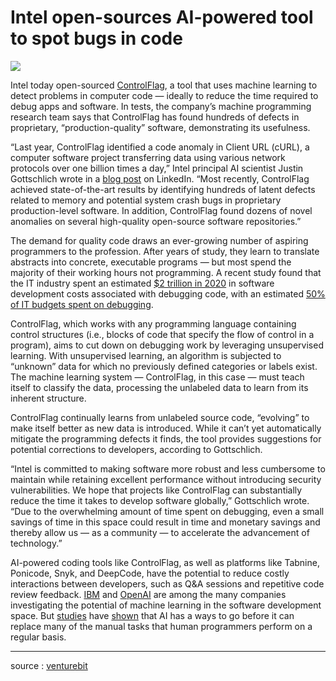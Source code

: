 # Intel open-sources AI-powered tool to spot bugs in code

![](https://venturebeat.com/wp-content/uploads/2021/09/GettyImages-1208499003-e1631641886627.jpg?zoom=2&resize=750%2C499&strip=all)

Intel today open-sourced [ControlFlag](https://venturebeat.com/2020/12/03/intels-controlflag-taps-ai-to-automatically-detect-errors-in-code/), a tool that uses machine learning to detect problems in computer code — ideally to reduce the time required to debug apps and software. In tests, the company’s machine programming research team says that ControlFlag has found hundreds of defects in proprietary, “production-quality” software, demonstrating its usefulness.

“Last year, ControlFlag identified a code anomaly in Client URL (cURL), a computer software project transferring data using various network protocols over one billion times a day,” Intel principal AI scientist Justin Gottschlich wrote in a [blog post](https://www.linkedin.com/pulse/newly-open-sourced-controlflag-identifies-hundreds-justin-gottschlich) on LinkedIn. “Most recently, ControlFlag achieved state-of-the-art results by identifying hundreds of latent defects related to memory and potential system crash bugs in proprietary production-level software. In addition, ControlFlag found dozens of novel anomalies on several high-quality open-source software repositories.”

The demand for quality code draws an ever-growing number of aspiring programmers to the profession. After years of study, they learn to translate abstracts into concrete, executable programs — but most spend the majority of their working hours not programming. A recent study found that the IT industry spent an estimated [$2 trillion in 2020](https://www.gartner.com/en/newsroom/press-releases/2020-01-15-gartner-says-global-it-spending-to-reach-3point9-trillion-in-2020) in software development costs associated with debugging code, with an estimated [50% of IT budgets spent on debugging](http://citeseerx.ist.psu.edu/viewdoc/download?doi=10.1.1.370.9611&rep=rep1&type=pdf).

ControlFlag, which works with any programming language containing control structures (i.e., blocks of code that specify the flow of control in a program), aims to cut down on debugging work by leveraging unsupervised learning. With unsupervised learning, an algorithm is subjected to “unknown” data for which no previously defined categories or labels exist. The machine learning system — ControlFlag, in this case — must teach itself to classify the data, processing the unlabeled data to learn from its inherent structure.

ControlFlag continually learns from unlabeled source code, “evolving” to make itself better as new data is introduced. While it can’t yet automatically mitigate the programming defects it finds, the tool provides suggestions for potential corrections to developers, according to Gottschlich.

“Intel is committed to making software more robust and less cumbersome to maintain while retaining excellent performance without introducing security vulnerabilities. We hope that projects like ControlFlag can substantially reduce the time it takes to develop software globally,” Gottschlich wrote. “Due to the overwhelming amount of time spent on debugging, even a small savings of time in this space could result in time and monetary savings and thereby allow us — as a community — to accelerate the advancement of technology.”

AI-powered coding tools like ControlFlag, as well as platforms like Tabnine, Ponicode, Snyk, and DeepCode, have the potential to reduce costly interactions between developers, such as Q&A sessions and repetitive code review feedback. [IBM](https://venturebeat.com/2021/05/10/ibms-codenet-dataset-aims-to-train-ai-to-tackle-programming-challenges/) and [OpenAI](https://venturebeat.com/2021/08/10/openai-launches-codex-an-api-for-translating-natural-language-into-code/) are among the many companies investigating the potential of machine learning in the software development space. But [studies](https://arxiv.org/pdf/2105.09938.pdf) have [shown](https://venturebeat.com/2021/07/18/openai-codex-shows-the-limits-of-large-language-models/) that AI has a ways to go before it can replace many of the manual tasks that human programmers perform on a regular basis.

___
source : [venturebit](https://venturebeat.com/2021/10/20/intel-open-sources-ai-powered-tool-to-spots-bugs-in-code/)
